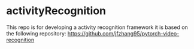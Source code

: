 # activityRecognition
This repo is for developing a activity recognition framework
it is based on the following repository:
https://github.com/jfzhang95/pytorch-video-recognition
